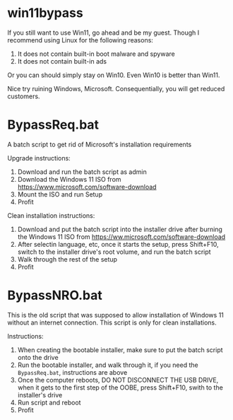# win11bypass
If you still want to use Win11, go ahead and be my guest. Though I recommend using Linux for the following reasons:

1. It does not contain built-in boot malware and spyware
2. It does not contain built-in ads

Or you can should simply stay on Win10. Even Win10 is better than Win11.

Nice try ruining Windows, Microsoft. Consequentially, you will get reduced customers.

# BypassReq.bat
A batch script to get rid of Microsoft's installation requirements

Upgrade instructions:
1. Download and run the batch script as admin
2. Download the Windows 11 ISO from https://www.microsoft.com/software-download
3. Mount the ISO and run Setup
4. Profit

Clean installation instructions:
1. Download and put the batch script into the installer drive after burning the Windows 11 ISO from https://ww.microsoft.com/software-download
2. After selectin language, etc, once it starts the setup, press Shift+F10, switch to the installer drive's root volume, and run the batch script
3. Walk through the rest of the setup
4. Profit

# BypassNRO.bat
This is the old script that was supposed to allow installation of Windows 11 without an internet connection. This script is only for clean installations.

Instructions:
1. When creating the bootable installer, make sure to put the batch script onto the drive
2. Run the bootable installer, and walk through it, if you need the `BypassReq.bat`, instructions are above
3. Once the computer reboots, DO NOT DISCONNECT THE USB DRIVE, when it gets to the first step of the OOBE, press Shift+F10, swith to the installer's drive
4. Run script and reboot
5. Profit

